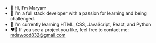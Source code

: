 - 👋 Hi, I’m Maryam
- 👀 I’m a full stack developer with a passion for learning and being challenged. 
- 🌱 I’m currently learning HTML, CSS, JavaScript, React, and Python
- ❤️‍🔥 If you see a project you like, feel free to contact me: mdawood832@gmail.com
